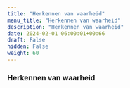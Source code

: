 ```yaml
---
title: "Herkennen van waarheid"
menu_title: "Herkennen van waarheid"
description: "Herkennen van waarheid"
date: 2024-02-01 06:00:01+00:66
draft: False
hidden: False
weight: 60
---
```

### Herkennen van waarheid
